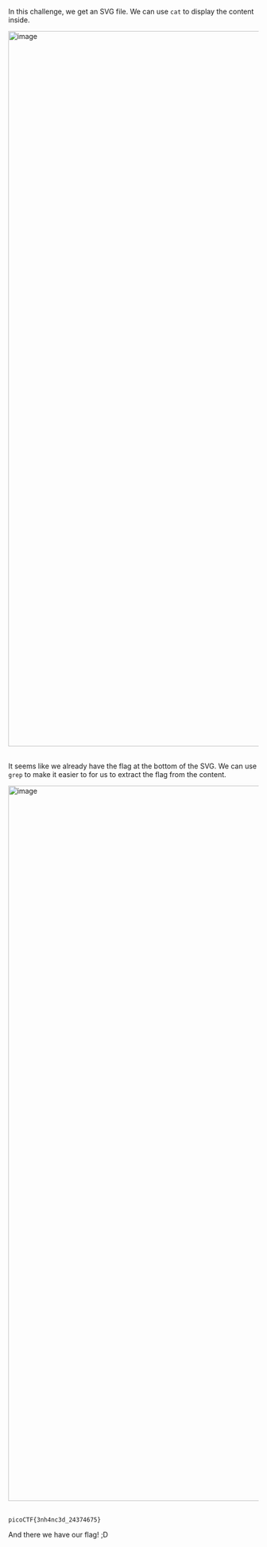In this challenge, we get an SVG file. We can use `cat` to display the content inside.

<img width="1439" alt="image" src="https://github.com/user-attachments/assets/564eef46-ffd2-4be4-8bd0-7d59c49cc68f">

<br>
<br>

It seems like we already have the flag at the bottom of the SVG. We can use `grep` to make it easier to for us
to extract the flag from the content.

<img width="1439" alt="image" src="https://github.com/user-attachments/assets/8a870b74-b178-43ab-b8cc-b30642207800">

<br>
<br>

`
picoCTF{3nh4nc3d_24374675}
`

And there we have our flag! ;D
